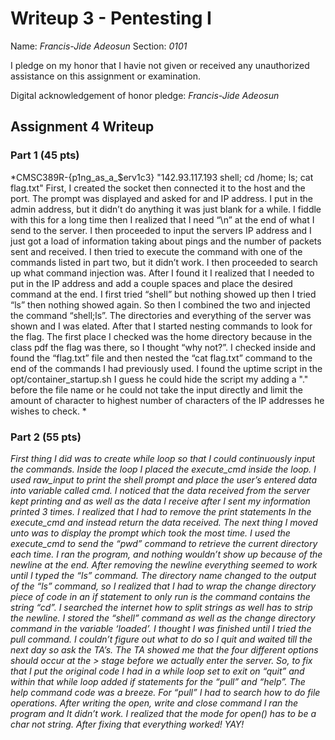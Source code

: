 Writeup 3 - Pentesting I
======

Name: *Francis-Jide Adeosun*
Section: *0101*

I pledge on my honor that I havie not given or received any unauthorized assistance on this assignment or examination.

Digital acknowledgement of honor pledge: *Francis-Jide Adeosun*

## Assignment 4 Writeup

### Part 1 (45 pts)
*CMSC389R-{p1ng_as_a_$erv1c3} 
"142.93.117.193   shell;   cd /home; ls; cat flag.txt"
First, I created the socket then connected it to the host and the port. The prompt was displayed and asked for and IP address. I put in the admin address, but it didn’t do anything it was just blank for a while. I fiddle with this for a long time then I realized that I need “\n” at the end of what I send to the server.  I then proceeded to input the servers IP address and I just got a load of information taking about pings and the number of packets sent and received. I then tried to execute the command with one of the commands listed in part two, but it didn’t work. I then proceeded to search up what command injection was. After I found it I realized that I needed to put in the IP address and add a couple spaces and place the desired command at the end. I first tried “shell” but nothing showed up then I tried “ls” then nothing showed again. So then I combined the two and injected the command “shell;ls”. The directories and everything of the server was shown and I was elated. After that I started nesting commands to look for the flag. The first place I checked was the home directory because in the class pdf the flag was there, so I thought “why not?”. I checked inside and found the “flag.txt” file and then nested the “cat flag.txt” command to the end of the commands I had previously used. 
I found the uptime script in the opt/container_startup.sh
I guess he could hide the script my adding a "." before the file name or he could not take the input directly and limit the amount of character to highest number of characters of the IP addresses he wishes to check. *

### Part 2 (55 pts)
*First thing I did was to create while loop so that I could continuously input the commands. Inside the loop I placed the execute_cmd inside the loop. I used raw_input to print the shell prompt and place the user’s entered data into variable called cmd. I noticed that the data received from the server kept printing and as well as the data I receive after I sent my information printed 3 times. I realized that I had to remove the print statements In the execute_cmd and instead return the data received. The next thing I moved unto was to display the prompt which took the most time. I used the execute_cmd to send the “pwd” command to retrieve the current directory each time. I ran the program, and nothing wouldn’t show up because of the newline at the end. After removing the newline everything seemed to work until I typed the “ls” command. The directory name changed to the output of the “ls” command, so I realized that I had to wrap the change directory piece of code in an if statement to only run is the command contains the string “cd”. I searched the internet how to split strings as well has to strip the newline. I stored the “shell” command as well as the change directory command in the variable ‘loaded’. I thought I was finished until I tried the pull command. I couldn’t figure out what to do so I quit and waited till the next day so ask the TA’s. The TA showed me that the four different options should occur at the > stage before we actually enter the server. So, to fix that I put the original code I had in a while loop set to exit on “quit” and within that while loop added if statements for the “pull” and “help”. The help command code was a breeze. For “pull” I had to search how to do file operations. After writing the open, write and close command I ran the program and It didn’t work. I realized that the mode for open() has to be a char not string. After fixing that everything worked! YAY!*
